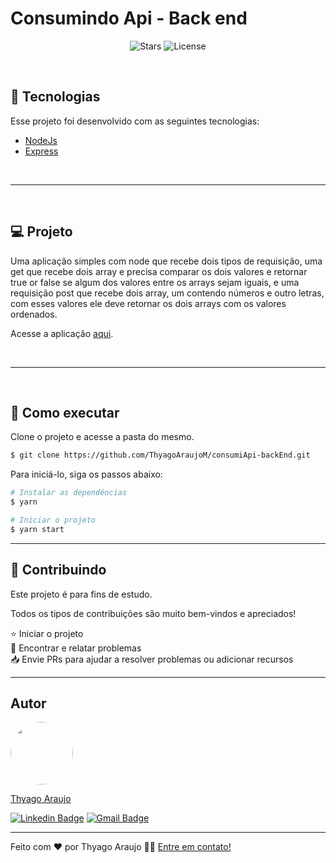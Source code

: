 <p align="center">
  <h1>Consumindo Api - Back end</h1>
</p>

<p align="center">
  <img src="https://img.shields.io/github/stars/thyagoaraujom/Move-it?label=stars&message=MIT&color=8257E5&labelColor=000000" alt="Stars">
  <img  src="https://img.shields.io/static/v1?label=license&message=MIT&color=8257E5&labelColor=000000" alt="License">   
</p>

<br>

## 🧪 Tecnologias

Esse projeto foi desenvolvido com as seguintes tecnologias:

- [NodeJs](https://nodejs.org/en/)
- [Express](https://expressjs.com/pt-br/)

<br>

---

<br>

## 💻 Projeto

Uma aplicação simples com node que recebe dois tipos de requisição, uma get que recebe dois array e precisa comparar os dois valores e retornar true or false se algum dos valores entre os arrays sejam iguais, e uma requisição post que recebe dois array, um contendo números e outro letras, com esses valores ele deve retornar os dois arrays com os valores ordenados.

Acesse a aplicação <a target="_blank" href="https://move-it-three-omega.vercel.app">aqui</a>.

<br>

---

<br>

## 🚀 Como executar

Clone o projeto e acesse a pasta do mesmo.

```bash
$ git clone https://github.com/ThyagoAraujoM/consumiApi-backEnd.git
```

Para iniciá-lo, siga os passos abaixo:

```bash
# Instalar as dependências
$ yarn

# Iniciar o projeto
$ yarn start
```

---

<h2 id="--Contributing"> 🤝 Contribuindo </h2>

Este projeto é para fins de estudo.

Todos os tipos de contribuições são muito bem-vindos e apreciados!

⭐️ Iniciar o projeto
</br>
🐛 Encontrar e relatar problemas
</br>
📥 Envie PRs para ajudar a resolver problemas ou adicionar recursos

---

<h2 id="-autor">Autor</h2>

<a href="https://github.com/thyagoaraujom">
 <img style="border-radius: 50%;" src="https://avatars.githubusercontent.com/u/51569984" width="100px;" alt=""/>
</br>
<p> Thyago Araujo <p>
</a>

[![Linkedin Badge](https://img.shields.io/badge/-ThyagoAraujo-blue?style=flat-square&logo=Linkedin&logoColor=white&link=https://www.linkedin.com/in/thyago-araujo-m/)](https://www.linkedin.com/in/thyago-araujo-m/)
[![Gmail Badge](https://img.shields.io/badge/-thyagoaraujomotta@gmail.com-c14438?style=flat-square&logo=Gmail&logoColor=white&link=mailto:thyagoaraujomotta@gmail.com)](mailto:thyagoaraujomotta@gmail.com)

---

Feito com ❤️ por Thyago Araujo 👋🏽 [Entre em contato!](https://www.linkedin.com/in/thyago-araujo-m/)
